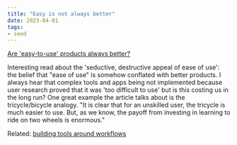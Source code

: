 ```yaml
---
title: "Easy is not always better"
date: 2023-04-01
tags:
- seed
---
```


[Are 'easy-to-use' products always better?](https://www.dougengelbart.org/content/view/348/000/)

Interesting read about the 'seductive, destructive appeal of ease of use': the belief that "ease of use" is somehow conflated with better products. I always hear that complex tools and apps being not implemented because user research proved that it was 'too difficult to use' but is this costing us in the long run? One great example the article talks about is the tricycle/bicycle analogy. "It is clear that for an unskilled user, the tricycle is much easier to use. But, as we know, the payoff from investing in learning to ride on two wheels is enormous."

Related: [building tools around workflows](thoughts/workflows.md)
